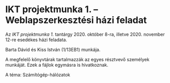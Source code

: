 # IKT projektmunka 1. – Weblapszerkesztési házi feladat

Az _IKT projektmunka 1._ tantárgy 2020. október 8-ra, illetve 2020. november 12-re esedékes házi feladata.

Barta Dávid és Kiss István (1/13EB1) munkája.

A megfelelő könyvtárak tartalmazzák az egyes résztvevő személyek munkáját. Ezek a fájlok egymásra is hivatkoznak.

A téma: Számítógép-hálózatok
